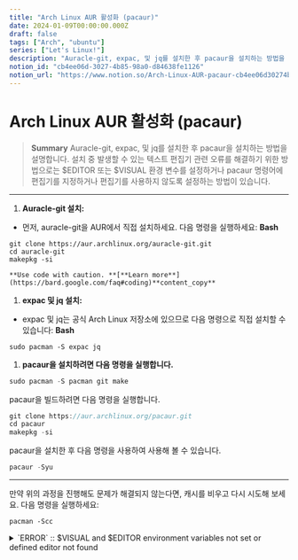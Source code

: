 ```yaml
---
title: "Arch Linux AUR 활성화 (pacaur)"
date: 2024-01-09T00:00:00.000Z
draft: false
tags: ["Arch", "ubuntu"]
series: ["Let's Linux!"]
description: "Auracle-git, expac, 및 jq를 설치한 후 pacaur을 설치하는 방법을 설명합니다. 설치 중 발생할 수 있는 텍스트 편집기 관련 오류를 해결하기 위한 방법으로는 $EDITOR 또는 $VISUAL 환경 변수를 설정하거나 pacaur 명령어에 편집기를 지정하거나 편집기를 사용하지 않도록 설정하는 방법이 있습니다."
notion_id: "cb4ee06d-3027-4b85-98a0-d84638fe1126"
notion_url: "https://www.notion.so/Arch-Linux-AUR-pacaur-cb4ee06d30274b8598a0d84638fe1126"
---
```


# Arch Linux AUR 활성화 (pacaur)

> **Summary**
> Auracle-git, expac, 및 jq를 설치한 후 pacaur을 설치하는 방법을 설명합니다. 설치 중 발생할 수 있는 텍스트 편집기 관련 오류를 해결하기 위한 방법으로는 $EDITOR 또는 $VISUAL 환경 변수를 설정하거나 pacaur 명령어에 편집기를 지정하거나 편집기를 사용하지 않도록 설정하는 방법이 있습니다.

---

1. **Auracle-git 설치:**
  - 먼저, auracle-git을 AUR에서 직접 설치하세요. 다음 명령을 실행하세요:
    **Bash**

```plain text
git clone https://aur.archlinux.org/auracle-git.git
cd auracle-git
makepkg -si

```

    **Use code with caution. **[**Learn more**](https://bard.google.com/faq#coding)**content_copy**

1. **expac 및 jq 설치:**
  - expac 및 jq는 공식 Arch Linux 저장소에 있으므로 다음 명령으로 직접 설치할 수 있습니다:
    **Bash**

```plain text
sudo pacman -S expac jq
```

1. **pacaur을 설치하려면 다음 명령을 실행합니다.**
```c++
sudo pacman -S pacman git make
```

  pacaur을 빌드하려면 다음 명령을 실행합니다.

```c++
git clone https://aur.archlinux.org/pacaur.git
cd pacaur
makepkg -si
```

  pacaur을 설치한 후 다음 명령을 사용하여 사용해 볼 수 있습니다.

```c++
pacaur -Syu
```


---

만약 위의 과정을 진행해도 문제가 해결되지 않는다면, 캐시를 비우고 다시 시도해 보세요. 다음 명령을 실행하세요:


```plain text
pacman -Scc
```


<details>
<summary>`ERROR` :: $VISUAL and $EDITOR environment variables not set or defined editor not found</summary>

[sbu@archlinux ~]$ pacaur -Syu
:: $VISUAL and $EDITOR environment variables not set or defined editor not found
이 에러는 무엇이며 어떻게 해결할 수 있습니까?

**edit**

View other drafts

**volume_up**

![Image](https://www.gstatic.com/lamda/images/sparkle_resting_v2_darkmode_2bdb7df2724e450073ede.gif)

![Image](https://fonts.gstatic.com/s/e/notoemoji/latest/1f680/emoji.svg)

이 에러는 pacaur가 텍스트 편집기를 찾을 수 없다는 것을 의미합니다. pacaur는 패키지를 설치하거나 업데이트할 때 텍스트 편집기를 사용하여 패키지 설명서를 편집해야 합니다.

이 문제를 해결하려면 다음 중 하나를 수행해야 합니다.

- **$EDITOR 또는 $VISUAL 환경 변수를 설정합니다.** 이 변수에는 텍스트 편집기의 경로가 포함됩니다. 다음 명령을 사용하여 편집기를 설정할 수 있습니다.
`export EDITOR="/usr/bin/vim"`

- **pacaur의 옵션으로 텍스트 편집기를 지정합니다.** 다음 명령을 사용하여 텍스트 편집기를 지정할 수 있습니다.
`pacaur -Syu --editor=vim`

- **pacaur의 옵션으로 텍스트 편집기를 사용하지 않도록 설정합니다.** 다음 명령을 사용하여 텍스트 편집기를 사용하지 않도록 설정할 수 있습니다.
`pacaur -Syu --noedit`

**해결 방법 1: $EDITOR 또는 $VISUAL 환경 변수 설정**

이 방법은 가장 일반적인 방법입니다. 다음 명령을 사용하여 편집기를 설정할 수 있습니다.

`export EDITOR="/usr/bin/vim"`

이 명령은 pacaur가 /usr/bin/vim 텍스트 편집기를 사용하도록 설정합니다. 다른 텍스트 편집기를 사용하려면 해당 텍스트 편집기의 경로를 대신 지정합니다.

**해결 방법 2: pacaur 옵션으로 텍스트 편집기 지정**

이 방법은 텍스트 편집기를 일시적으로 지정하는 데 사용할 수 있습니다. 다음 명령을 사용하여 텍스트 편집기를 지정할 수 있습니다.

`pacaur -Syu --editor=vim`

이 명령은 pacaur가 vim 텍스트 편집기를 사용하여 패키지 설명서를 편집하도록 설정합니다.

**해결 방법 3: pacaur 옵션으로 텍스트 편집기 사용하지 않도록 설정**

이 방법은 텍스트 편집기를 사용하지 않고 패키지를 설치하거나 업데이트하려는 경우 사용할 수 있습니다. 다음 명령을 사용하여 텍스트 편집기를 사용하지 않도록 설정할 수 있습니다.

`pacaur -Syu --noedit`

이 명령은 pacaur가 패키지 설명서를 편집하지 않고 패키지를 설치하거나 업데이트하도록 설정합니다.

</details>


